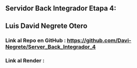 ## Servidor Back Integrador Etapa 4:

## Luis David Negrete Otero

### Link al Repo en GitHub : https://github.com/Davi-Negrete/Server_Back_Integrador_4 

### Link al Render : 